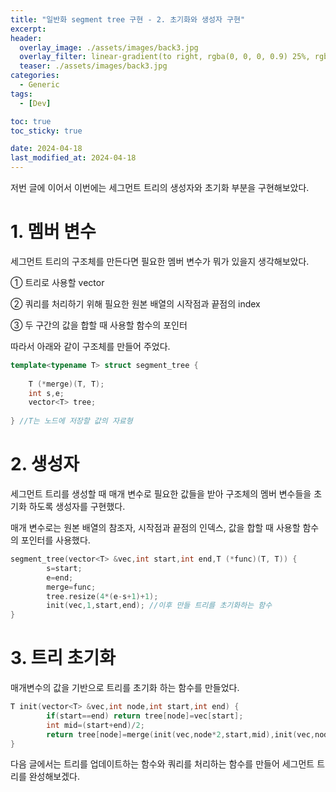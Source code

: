 ```yaml
---
title: "일반화 segment tree 구현 - 2. 초기화와 생성자 구현"
excerpt:
header:
  overlay_image: ./assets/images/back3.jpg
  overlay_filter: linear-gradient(to right, rgba(0, 0, 0, 0.9) 25%, rgba(0, 0, 0, 0))
  teaser: ./assets/images/back3.jpg
categories:
  - Generic
tags:
  - [Dev]

toc: true
toc_sticky: true

date: 2024-04-18
last_modified_at: 2024-04-18
---
```

저번 글에 이어서 이번에는 세그먼트 트리의 생성자와 초기화 부분을 구현해보았다.

<h1>1. 멤버 변수</h1>

세그먼트 트리의 구조체를 만든다면 필요한 멤버 변수가 뭐가 있을지 생각해보았다.

① 트리로 사용할 vector

② 쿼리를 처리하기 위해 필요한 원본 배열의 시작점과 끝점의 index

③ 두 구간의 값을 합할 때 사용할 함수의 포인터

따라서 아래와 같이 구조체를 만들어 주었다.
```cpp
template<typename T> struct segment_tree {
    
    T (*merge)(T, T);
    int s,e;
    vector<T> tree;
    
} //T는 노드에 저장할 값의 자료형
```

<h1>2. 생성자</h1>

세그먼트 트리를 생성할 때 매개 변수로 필요한 값들을 받아 구조체의 멤버 변수들을 초기화 하도록 생성자를 구현했다.

매개 변수로는 원본 배열의 참조자, 시작점과 끝점의 인덱스, 값을 합할 때 사용할 함수의 포인터를 사용했다.
```cpp
segment_tree(vector<T> &vec,int start,int end,T (*func)(T, T)) {
        s=start;
        e=end;
        merge=func; 
        tree.resize(4*(e-s+1)+1);
        init(vec,1,start,end); //이후 만들 트리를 초기화하는 함수
}
```

<h1>3. 트리 초기화</h1>

매개변수의 값을 기반으로 트리를 초기화 하는 함수를 만들었다.
```cpp
T init(vector<T> &vec,int node,int start,int end) {
        if(start==end) return tree[node]=vec[start];
        int mid=(start+end)/2;
        return tree[node]=merge(init(vec,node*2,start,mid),init(vec,node*2+1,mid+1,end));
}
```

다음 글에서는 트리를 업데이트하는 함수와 쿼리를 처리하는 함수를 만들어 세그먼트 트리를 완성해보겠다.